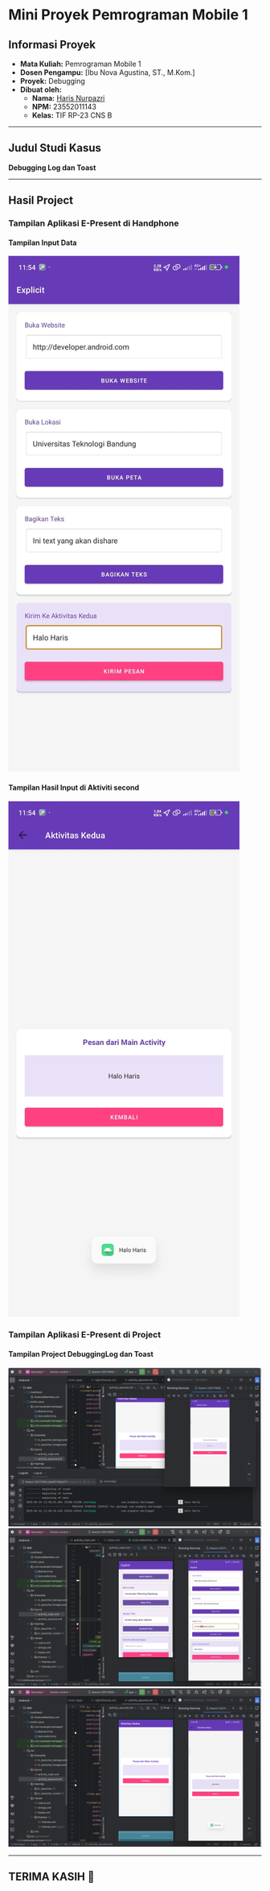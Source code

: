 # Mini Proyek Pemrograman Mobile 1

## Informasi Proyek

- **Mata Kuliah:** Pemrograman Mobile 1  
- **Dosen Pengampu:** [Ibu Nova Agustina, ST., M.Kom.]  
- **Proyek:** Debugging   
- **Dibuat oleh:**  
  - **Nama:** [Haris Nurpazri](https://github.com/harisnurpazri/Pemrograman_Mobile_E-Present)  
  - **NPM:** 23552011143  
  - **Kelas:** TIF RP-23 CNS B  

---

## Judul Studi Kasus

**Debugging Log dan Toast**  

---

## Hasil Project

### Tampilan Aplikasi E-Present di Handphone

#### Tampilan Input Data
![Tampilan Input Data](https://github.com/harisnurpazri/Debugging_Project_Android_Studio-HarisApp/blob/main/phone2.jpeg)

#### Tampilan Hasil Input di Aktiviti second
![Tampilan Hasil Input di Aktiviti second](https://github.com/harisnurpazri/Debugging_Project_Android_Studio-HarisApp/blob/main/phone1.jpeg)

### Tampilan Aplikasi E-Present di Project

#### Tampilan Project DebuggingLog dan Toast

![Tampilan Project DebuggingLog dan Toast](https://github.com/harisnurpazri/Debugging_Project_Android_Studio-HarisApp/blob/main/laptop%20(1).png)
![Tampilan Project DebuggingLog dan Toast](https://github.com/harisnurpazri/Debugging_Project_Android_Studio-HarisApp/blob/main/laptop%20(2).png)
![Tampilan Project DebuggingLog dan Toast](https://github.com/harisnurpazri/Debugging_Project_Android_Studio-HarisApp/blob/main/laptop%20(3).png)

---

## TERIMA KASIH 🙏
